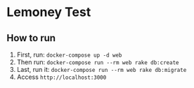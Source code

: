 # Lemoney Test

## How to run

1. First, run: `docker-compose up -d web`
1. Then run: `docker-compose run --rm web rake db:create`
1. Last, run it: `docker-compose run --rm web rake db:migrate`
1. Access `http://localhost:3000`
